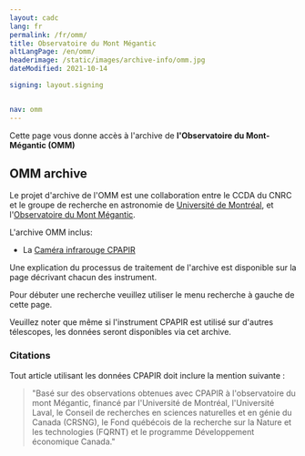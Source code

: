```yaml
---
layout: cadc
lang: fr
permalink: /fr/omm/
title: Observatoire du Mont Mégantic
altLangPage: /en/omm/
headerimage: /static/images/archive-info/omm.jpg
dateModified: 2021-10-14

signing: layout.signing


nav: omm
---
```


<p>Cette page vous donne accès à l'archive de <strong>l'Observatoire du Mont-Mégantic (OMM)</strong></p>

<h2> OMM archive </h2>

<p>
Le projet d'archive de l'OMM est une collaboration entre le CCDA du CNRC et le groupe de recherche en astronomie
de <a rel="external" href="http://www.astro.umontreal.ca/groupe/" class="ui-link">Université de Montréal</a>, et 
l'<a rel="external" href="http://omm.craq-astro.ca" class="ui-link">Observatoire du Mont Mégantic</a>.</p>

<p> L'archive OMM inclus: </p>
   
<ul>
<li>La <a rel="external" href="http://genesis.astro.umontreal.ca" class="ui-link">Caméra infrarouge CPAPIR</a></li>
</ul>

<p>Une explication du processus de traitement de l'archive est disponible sur la page décrivant chacun des instrument.</p>

<p>Pour débuter une recherche veuillez utiliser le menu recherche à gauche de cette page. </p>

<p> Veuillez noter que même si l'instrument CPAPIR est utilisé sur d'autres télescopes, les données seront
disponibles via cet archive. </p>

<h3> Citations </h3>

<p>
Tout article utilisant les données CPAPIR doit inclure la mention suivante :
</p>
<blockquote>
    "Basé sur des observations obtenues avec CPAPIR à l'observatoire du mont Mégantic, financé par l'Université de Montréal, l'Université Laval, le Conseil de recherches en sciences naturelles et en génie du Canada (CRSNG), le Fond québécois de la recherche sur la Nature et les technologies (FQRNT) et le programme Développement économique Canada."
</blockquote>
